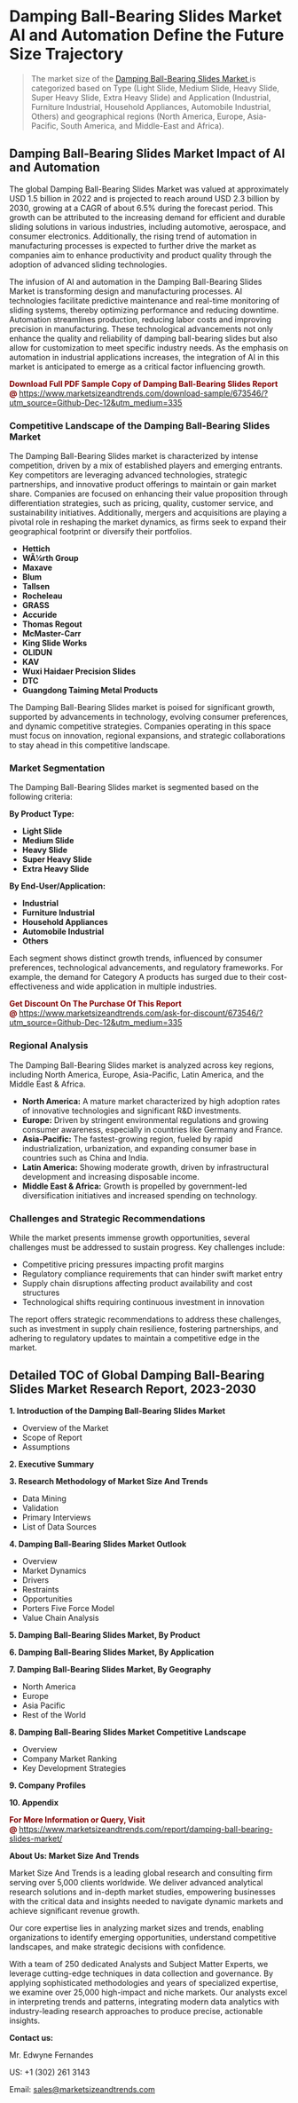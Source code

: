 <H1> Damping Ball-Bearing Slides Market AI and Automation Define the Future Size Trajectory</H1><blockquote><p>The market size of the <a href="https://www.marketsizeandtrends.com/download-sample/673546/?utm_source=Github-Dec-12&amp;utm_medium=335" target="_blank">Damping Ball-Bearing Slides Market </a>is categorized based on Type (Light Slide, Medium Slide, Heavy Slide, Super Heavy Slide, Extra Heavy Slide) and Application (Industrial, Furniture Industrial, Household Appliances, Automobile Industrial, Others) and geographical regions (North America, Europe, Asia-Pacific, South America, and Middle-East and Africa).</p></blockquote><p><h2>Damping Ball-Bearing Slides Market Impact of AI and Automation</h2><p>The global Damping Ball-Bearing Slides Market was valued at approximately USD 1.5 billion in 2022 and is projected to reach around USD 2.3 billion by 2030, growing at a CAGR of about 6.5% during the forecast period. This growth can be attributed to the increasing demand for efficient and durable sliding solutions in various industries, including automotive, aerospace, and consumer electronics. Additionally, the rising trend of automation in manufacturing processes is expected to further drive the market as companies aim to enhance productivity and product quality through the adoption of advanced sliding technologies.</p><p>The infusion of AI and automation in the Damping Ball-Bearing Slides Market is transforming design and manufacturing processes. AI technologies facilitate predictive maintenance and real-time monitoring of sliding systems, thereby optimizing performance and reducing downtime. Automation streamlines production, reducing labor costs and improving precision in manufacturing. These technological advancements not only enhance the quality and reliability of damping ball-bearing slides but also allow for customization to meet specific industry needs. As the emphasis on automation in industrial applications increases, the integration of AI in this market is anticipated to emerge as a critical factor influencing growth.</p></p><p><strong><span style="color: #800000;">Download Full PDF Sample Copy of Damping Ball-Bearing Slides Report @</span>&nbsp;</strong><a href="https://www.marketsizeandtrends.com/download-sample/673546/?utm_source=Github-Dec-12&amp;utm_medium=335">https://www.marketsizeandtrends.com/download-sample/673546/?utm_source=Github-Dec-12&amp;utm_medium=335</a></p><h3>Competitive Landscape of the Damping Ball-Bearing Slides Market</h3><p>The Damping Ball-Bearing Slides market is characterized by intense competition, driven by a mix of established players and emerging entrants. Key competitors are leveraging advanced technologies, strategic partnerships, and innovative product offerings to maintain or gain market share. Companies are focused on enhancing their value proposition through differentiation strategies, such as pricing, quality, customer service, and sustainability initiatives. Additionally, mergers and acquisitions are playing a pivotal role in reshaping the market dynamics, as firms seek to expand their geographical footprint or diversify their portfolios.</p><p><strong><p><ul><li>Hettich </li><li> WÃ¼rth Group </li><li> Maxave </li><li> Blum </li><li> Tallsen </li><li> Rocheleau </li><li> GRASS </li><li> Accuride </li><li> Thomas Regout </li><li> McMaster-Carr </li><li> King Slide Works </li><li> OLIDUN </li><li> KAV </li><li> Wuxi Haidaer Precision Slides </li><li> DTC </li><li> Guangdong Taiming Metal Products</p></li></ul></p></strong></p><p>The Damping Ball-Bearing Slides market is poised for significant growth, supported by advancements in technology, evolving consumer preferences, and dynamic competitive strategies. Companies operating in this space must focus on innovation, regional expansions, and strategic collaborations to stay ahead in this competitive landscape.</p><h3>Market Segmentation</h3><p>The Damping Ball-Bearing Slides market is segmented based on the following criteria:</p><p><strong>By Product Type:</strong></p><p><strong><p><ul><li>Light Slide </li><li> Medium Slide </li><li> Heavy Slide </li><li> Super Heavy Slide </li><li> Extra Heavy Slide</p></li></ul></p></strong></p><p><strong>By End-User/Application:</strong></p><p><strong><p><ul><li>Industrial </li><li> Furniture Industrial </li><li> Household Appliances </li><li> Automobile Industrial </li><li> Others</p></li></ul></p></strong></p><p>Each segment shows distinct growth trends, influenced by consumer preferences, technological advancements, and regulatory frameworks. For example, the demand for Category A products has surged due to their cost-effectiveness and wide application in multiple industries.</p><p><strong><span style="color: #800000;">Get Discount On The Purchase Of This Report @&nbsp;</span></strong><a href="https://www.marketsizeandtrends.com/ask-for-discount/673546/?utm_source=Github-Dec-12&amp;utm_medium=335">https://www.marketsizeandtrends.com/ask-for-discount/673546/?utm_source=Github-Dec-12&amp;utm_medium=335</a></p><h3>Regional Analysis</h3><p>The Damping Ball-Bearing Slides market is analyzed across key regions, including North America, Europe, Asia-Pacific, Latin America, and the Middle East &amp; Africa.</p><ul><li><strong>North America:</strong> A mature market characterized by high adoption rates of innovative technologies and significant R&amp;D investments.</li><li><strong>Europe:</strong> Driven by stringent environmental regulations and growing consumer awareness, especially in countries like Germany and France.</li><li><strong>Asia-Pacific:</strong> The fastest-growing region, fueled by rapid industrialization, urbanization, and expanding consumer base in countries such as China and India.</li><li><strong>Latin America:</strong> Showing moderate growth, driven by infrastructural development and increasing disposable income.</li><li><strong>Middle East &amp; Africa:</strong> Growth is propelled by government-led diversification initiatives and increased spending on technology.</li></ul><h3>Challenges and Strategic Recommendations</h3><p>While the market presents immense growth opportunities, several challenges must be addressed to sustain progress. Key challenges include:</p><ul><li>Competitive pricing pressures impacting profit margins</li><li>Regulatory compliance requirements that can hinder swift market entry</li><li>Supply chain disruptions affecting product availability and cost structures</li><li>Technological shifts requiring continuous investment in innovation</li></ul><p>The report offers strategic recommendations to address these challenges, such as investment in supply chain resilience, fostering partnerships, and adhering to regulatory updates to maintain a competitive edge in the market.</p><h2>Detailed TOC of Global Damping Ball-Bearing Slides Market Research Report, 2023-2030</h2><p><strong>1. Introduction of the Damping Ball-Bearing Slides Market</strong></p><ul><li>Overview of the Market</li><li>Scope of Report</li><li>Assumptions&nbsp;</li></ul><p><strong>2. Executive Summary</strong></p><p><strong>3. Research Methodology of <strong>Market Size And Trends</strong></strong></p><ul><li>Data Mining</li><li>Validation</li><li>Primary Interviews</li><li>List of Data Sources&nbsp;</li></ul><p><strong>4. Damping Ball-Bearing Slides Market Outlook</strong></p><ul><li>Overview</li><li>Market Dynamics</li><li>Drivers</li><li>Restraints</li><li>Opportunities</li><li>Porters Five Force Model</li><li>Value Chain Analysis&nbsp;</li></ul><p><strong>5. Damping Ball-Bearing Slides Market, By Product</strong></p><p><strong>6. Damping Ball-Bearing Slides Market, By Application</strong></p><p><strong>7. Damping Ball-Bearing Slides Market, By Geography</strong></p><ul><li>North America</li><li>Europe</li><li>Asia Pacific</li><li>Rest of the World&nbsp;</li></ul><p><strong>8. Damping Ball-Bearing Slides Market Competitive Landscape</strong></p><ul><li>Overview</li><li>Company Market Ranking</li><li>Key Development Strategies&nbsp;</li></ul><p><strong>9. Company Profiles</strong></p><p><strong>10. Appendix</strong></p><p><strong><span style="color: #800000;">For More Information or Query, Visit @&nbsp;</span></strong><a href="https://www.marketsizeandtrends.com/report/damping-ball-bearing-slides-market/">https://www.marketsizeandtrends.com/report/damping-ball-bearing-slides-market/</a></p><p></p><p><strong>About Us:&nbsp;Market Size And Trends</strong></p><p>Market Size And Trends&nbsp;is a leading global research and consulting firm serving over 5,000 clients worldwide. We deliver advanced analytical research solutions and in-depth market studies, empowering businesses with the critical data and insights needed to navigate dynamic markets and achieve significant revenue growth.</p><p>Our core expertise lies in analyzing market sizes and trends, enabling organizations to identify emerging opportunities, understand competitive landscapes, and make strategic decisions with confidence.</p><p>With a team of 250 dedicated Analysts and Subject Matter Experts, we leverage cutting-edge techniques in data collection and governance. By applying sophisticated methodologies and years of specialized expertise, we examine over 25,000 high-impact and niche markets. Our analysts excel in interpreting trends and patterns, integrating modern data analytics with industry-leading research approaches to produce precise, actionable insights.</p><p><strong>Contact us:</strong></p><p>Mr. Edwyne Fernandes</p><p>US: +1 (302) 261 3143</p><p>Email: <a href="mailto:sales@marketsizeandtrends.com">sales@marketsizeandtrends.com</a>&nbsp;</p>
